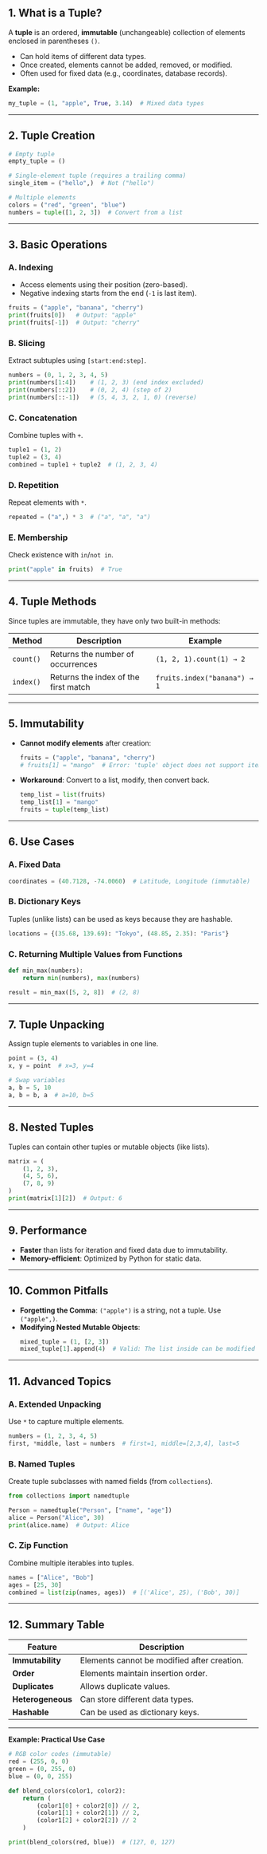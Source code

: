 ## **1. What is a Tuple?**
A **tuple** is an ordered, **immutable** (unchangeable) collection of elements enclosed in parentheses `()`.  
- Can hold items of different data types.  
- Once created, elements cannot be added, removed, or modified.  
- Often used for fixed data (e.g., coordinates, database records).  

**Example:**
```python
my_tuple = (1, "apple", True, 3.14)  # Mixed data types
```

---

## **2. Tuple Creation**
```python
# Empty tuple
empty_tuple = ()

# Single-element tuple (requires a trailing comma)
single_item = ("hello",)  # Not ("hello")

# Multiple elements
colors = ("red", "green", "blue")
numbers = tuple([1, 2, 3])  # Convert from a list
```

---

## **3. Basic Operations**

### **A. Indexing**
- Access elements using their position (zero-based).  
- Negative indexing starts from the end (`-1` is last item).  

```python
fruits = ("apple", "banana", "cherry")
print(fruits[0])   # Output: "apple"
print(fruits[-1])  # Output: "cherry"
```

### **B. Slicing**
Extract subtuples using `[start:end:step]`.  
```python
numbers = (0, 1, 2, 3, 4, 5)
print(numbers[1:4])    # (1, 2, 3) (end index excluded)
print(numbers[::2])    # (0, 2, 4) (step of 2)
print(numbers[::-1])   # (5, 4, 3, 2, 1, 0) (reverse)
```

### **C. Concatenation**
Combine tuples with `+`.  
```python
tuple1 = (1, 2)
tuple2 = (3, 4)
combined = tuple1 + tuple2  # (1, 2, 3, 4)
```

### **D. Repetition**
Repeat elements with `*`.  
```python
repeated = ("a",) * 3  # ("a", "a", "a")
```

### **E. Membership**
Check existence with `in`/`not in`.  
```python
print("apple" in fruits)  # True
```

---

## **4. Tuple Methods**
Since tuples are immutable, they have only two built-in methods:

| Method    | Description                          | Example                          |
|-----------|--------------------------------------|----------------------------------|
| `count()` | Returns the number of occurrences    | `(1, 2, 1).count(1) → 2`         |
| `index()` | Returns the index of the first match | `fruits.index("banana") → 1`      |

---

## **5. Immutability**
- **Cannot modify elements** after creation:  
  ```python
  fruits = ("apple", "banana", "cherry")
  # fruits[1] = "mango"  # Error: 'tuple' object does not support item assignment
  ```
- **Workaround**: Convert to a list, modify, then convert back.  
  ```python
  temp_list = list(fruits)
  temp_list[1] = "mango"
  fruits = tuple(temp_list)
  ```

---

## **6. Use Cases**
### **A. Fixed Data**
```python
coordinates = (40.7128, -74.0060)  # Latitude, Longitude (immutable)
```

### **B. Dictionary Keys**
Tuples (unlike lists) can be used as keys because they are hashable.  
```python
locations = {(35.68, 139.69): "Tokyo", (48.85, 2.35): "Paris"}
```

### **C. Returning Multiple Values from Functions**
```python
def min_max(numbers):
    return min(numbers), max(numbers)

result = min_max([5, 2, 8])  # (2, 8)
```

---

## **7. Tuple Unpacking**
Assign tuple elements to variables in one line.  
```python
point = (3, 4)
x, y = point  # x=3, y=4

# Swap variables
a, b = 5, 10
a, b = b, a  # a=10, b=5
```

---

## **8. Nested Tuples**
Tuples can contain other tuples or mutable objects (like lists).  
```python
matrix = (
    (1, 2, 3),
    (4, 5, 6),
    (7, 8, 9)
)
print(matrix[1][2])  # Output: 6
```

---

## **9. Performance**
- **Faster** than lists for iteration and fixed data due to immutability.  
- **Memory-efficient**: Optimized by Python for static data.  

---

## **10. Common Pitfalls**
- **Forgetting the Comma**: `("apple")` is a string, not a tuple. Use `("apple",)`.  
- **Modifying Nested Mutable Objects**:  
  ```python
  mixed_tuple = (1, [2, 3])
  mixed_tuple[1].append(4)  # Valid: The list inside can be modified
  ```

---

## **11. Advanced Topics**
### **A. Extended Unpacking**
Use `*` to capture multiple elements.  
```python
numbers = (1, 2, 3, 4, 5)
first, *middle, last = numbers  # first=1, middle=[2,3,4], last=5
```

### **B. Named Tuples**
Create tuple subclasses with named fields (from `collections`).  
```python
from collections import namedtuple

Person = namedtuple("Person", ["name", "age"])
alice = Person("Alice", 30)
print(alice.name)  # Output: Alice
```

### **C. Zip Function**
Combine multiple iterables into tuples.  
```python
names = ["Alice", "Bob"]
ages = [25, 30]
combined = list(zip(names, ages))  # [('Alice', 25), ('Bob', 30)]
```

---

## **12. Summary Table**

| Feature               | Description                                  |
|-----------------------|----------------------------------------------|
| **Immutability**      | Elements cannot be modified after creation.  |
| **Order**             | Elements maintain insertion order.           |
| **Duplicates**        | Allows duplicate values.                     |
| **Heterogeneous**     | Can store different data types.              |
| **Hashable**          | Can be used as dictionary keys.              |

---

**Example: Practical Use Case**  
```python
# RGB color codes (immutable)
red = (255, 0, 0)
green = (0, 255, 0)
blue = (0, 0, 255)

def blend_colors(color1, color2):
    return (
        (color1[0] + color2[0]) // 2,
        (color1[1] + color2[1]) // 2,
        (color1[2] + color2[2]) // 2
    )

print(blend_colors(red, blue))  # (127, 0, 127)
```
